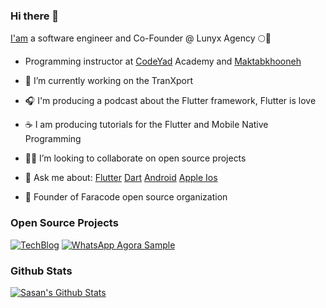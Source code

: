 ### Hi there 👋

[I'am](https://sasansafari.com) a software engineer and Co-Founder @ Lunyx Agency 🌕💎

- Programming instructor at [CodeYad](https://codeyad.com) Academy and [Maktabkhooneh](https://maktabkhooneh.org/)
 
- 🚚 I’m currently working on the TranXport 
- 🎧 I'm producing a podcast about the Flutter framework, Flutter is love
- ☕ I am producing  tutorials for the Flutter and Mobile Native Programming 
- 🧑‍💻 I’m looking to collaborate on open source projects
- 💬 Ask me about:
          [Flutter](https://flutter.dev)
          [Dart](https://dart.dev)
          [Android](https://developer.android.com/docs)
          [Apple Ios](https://developer.apple.com/documentation/)
          
- 🦄 Founder of Faracode open source organization

### Open Source Projects

[![TechBlog](https://github-readme-stats.vercel.app/api/pin/?username=sasansafari&repo=techblog)](https://github.com/sasansafari/techblog)
[![WhatsApp Agora Sample](https://github-readme-stats.vercel.app/api/pin/?username=sasansafari&repo=whatsapp_agora_sample)](https://github.com/sasansafari/whatsapp_agora_sample)

### Github Stats

[![Sasan's Github Stats](https://github-readme-stats.vercel.app/api?username=sasansafari&count_private=true&theme=default&show_icons=true)](https://github.com/sasansafari)
